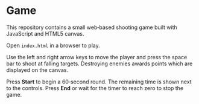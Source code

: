 # Game

This repository contains a small web‑based shooting game built with
JavaScript and HTML5 canvas.

Open `index.html` in a browser to play.

Use the left and right arrow keys to move the player and press the space bar to
shoot at falling targets. Destroying enemies awards points which are displayed
on the canvas.

Press **Start** to begin a 60‑second round. The remaining time is shown next
to the controls. Press **End** or wait for the timer to reach zero to stop the
game.
